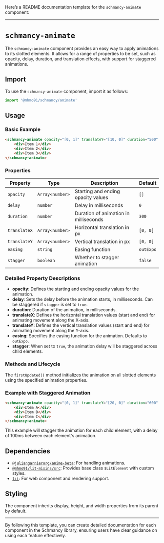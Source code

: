 Here’s a README documentation template for the `schmancy-animate` component:

---

# `schmancy-animate`

The `schmancy-animate` component provides an easy way to apply animations to its slotted elements. It allows for a range of properties to be set, such as opacity, delay, duration, and translation effects, with support for staggered animations.

## Import

To use the `schmancy-animate` component, import it as follows:

```javascript
import '@mhmo91/schmancy/animate'
```

## Usage

### Basic Example

```html
<schmancy-animate opacity="[0, 1]" translateY="[10, 0]" duration="500" easing="easeInOut">
	<div>Item 1</div>
	<div>Item 2</div>
	<div>Item 3</div>
</schmancy-animate>
```

### Properties

| Property     | Type            | Description                           | Default   |
| ------------ | --------------- | ------------------------------------- | --------- |
| `opacity`    | `Array<number>` | Starting and ending opacity values    | `[]`      |
| `delay`      | `number`        | Delay in milliseconds                 | `0`       |
| `duration`   | `number`        | Duration of animation in milliseconds | `300`     |
| `translateX` | `Array<number>` | Horizontal translation in px          | `[0, 0]`  |
| `translateY` | `Array<number>` | Vertical translation in px            | `[0, 0]`  |
| `easing`     | `string`        | Easing function                       | `outExpo` |
| `stagger`    | `boolean`       | Whether to stagger animation          | `false`   |

### Detailed Property Descriptions

- **opacity**: Defines the starting and ending opacity values for the animation.
- **delay**: Sets the delay before the animation starts, in milliseconds. Can be staggered if `stagger` is set to `true`.
- **duration**: Duration of the animation, in milliseconds.
- **translateX**: Defines the horizontal translation values (start and end) for animating movement along the X-axis.
- **translateY**: Defines the vertical translation values (start and end) for animating movement along the Y-axis.
- **easing**: Specifies the easing function for the animation. Defaults to `outExpo`.
- **stagger**: When set to `true`, the animation delay will be staggered across child elements.

### Methods and Lifecycle

The `firstUpdated()` method initializes the animation on all slotted elements using the specified animation properties.

### Example with Staggered Animation

```html
<schmancy-animate opacity="[0, 1]" translateY="[20, 0]" duration="600" delay="100" stagger>
	<div>Item A</div>
	<div>Item B</div>
	<div>Item C</div>
</schmancy-animate>
```

This example will stagger the animation for each child element, with a delay of 100ms between each element's animation.

## Dependencies

- [`@juliangarnierorg/anime-beta`](https://github.com/juliangarnier/anime): For handling animations.
- [`@mhmo91/lit-mixins/src`](https://github.com/mhmo91/lit-mixins): Provides base class `$LitElement` with custom styles.
- [`lit`](https://lit.dev/): For web component and rendering support.

## Styling

The component inherits display, height, and width properties from its parent by default.

---

By following this template, you can create detailed documentation for each component in the Schmancy library, ensuring users have clear guidance on using each feature effectively.
